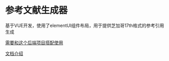 

# 参考文献生成器


基于VUE开发，使用了elementUI组件布局，用于提供芝加哥17th格式的参考引用生成


[需要和这个后端项目搭配使用](/https://github.com/William-Hunter/cite_machine_backend)


[文档介绍](./vue_element_ui_guide.md)


